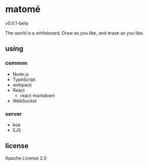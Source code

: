 # matomé

v0.0.1-beta

The world is a whiteboard. Draw as you like, and erase as you like.

## using

### common

* Node.js
* TypeScript
* webpack
* React
    * react-markdown
* WebSocket

### server

* koa
* EJS

## license

Apache License 2.0
